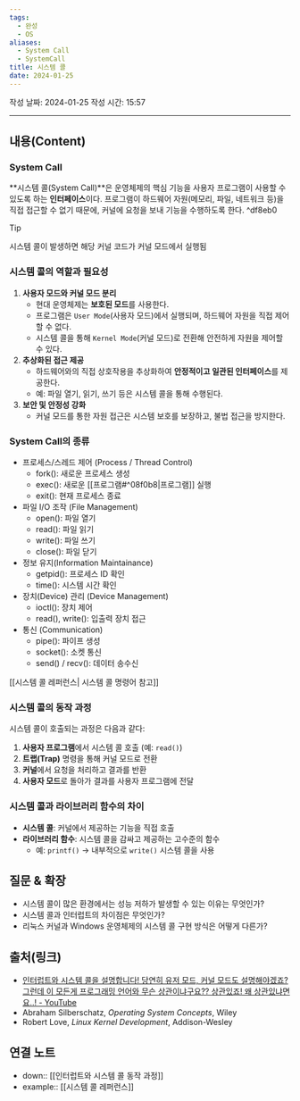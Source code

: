 ```yaml
---
tags:
  - 완성
  - OS
aliases:
  - System Call
  - SystemCall
title: 시스템 콜
date: 2024-01-25
---
```

작성 날짜: 2024-01-25
작성 시간: 15:57


----
## 내용(Content)
### System Call

**시스템 콜(System Call)**은 운영체제의 핵심 기능을 사용자 프로그램이 사용할 수 있도록 하는 **인터페이스**이다. 프로그램이 하드웨어 자원(메모리, 파일, 네트워크 등)을 직접 접근할 수 없기 때문에, 커널에 요청을 보내 기능을 수행하도록 한다. ^df8eb0

>[!tip]
>시스템 콜이 발생하면 해당 커널 코드가 커널 모드에서 실행됨

### 시스템 콜의 역할과 필요성

1. **사용자 모드와 커널 모드 분리**
	- 현대 운영체제는 **보호된 모드**를 사용한다.
	- 프로그램은 `User Mode`(사용자 모드)에서 실행되며, 하드웨어 자원을 직접 제어할 수 없다.
	- 시스템 콜을 통해 `Kernel Mode`(커널 모드)로 전환해 안전하게 자원을 제어할 수 있다.
2. **추상화된 접근 제공**
	- 하드웨어와의 직접 상호작용을 추상화하여 **안정적이고 일관된 인터페이스**를 제공한다.
	- 예: 파일 열기, 읽기, 쓰기 등은 시스템 콜을 통해 수행된다.
3. **보안 및 안정성 강화**
	- 커널 모드를 통한 자원 접근은 시스템 보호를 보장하고, 불법 접근을 방지한다.

### System Call의 종류
- 프로세스/스레드 제어 (Process / Thread Control)
	- fork(): 새로운 프로세스 생성
	- exec(): 새로운 [[프로그램#^08f0b8|프로그램]] 실행
	- exit(): 현재 프로세스 종료
- 파일 I/O 조작 (File Management)
	- open(): 파일 열기
	- read(): 파일 읽기
	- write(): 파일 쓰기
	- close(): 파일 닫기
- 정보 유지(Information Maintainance)
	- getpid(): 프로세스 ID 확인
	- time(): 시스템 시간 확인
- 장치(Device) 관리 (Device Management)
	- ioctl(): 장치 제어
	- read(), write(): 입출력 장치 접근
- 통신 (Communication)
	- pipe(): 파이프 생성
	- socket(): 소켓 통신
	- send() / recv(): 데이터 송수신

[[시스템 콜 레퍼런스| 시스템 콜 명령어 참고]] 

### 시스템 콜의 동작 과정

시스템 콜이 호출되는 과정은 다음과 같다:

1. **사용자 프로그램**에서 시스템 콜 호출 (예: `read()`)
2. **트랩(Trap)** 명령을 통해 커널 모드로 전환
3. **커널**에서 요청을 처리하고 결과를 반환
4. **사용자 모드**로 돌아가 결과를 사용자 프로그램에 전달

### 시스템 콜과 라이브러리 함수의 차이

- **시스템 콜**: 커널에서 제공하는 기능을 직접 호출
- **라이브러리 함수**: 시스템 콜을 감싸고 제공하는 고수준의 함수
	- 예: `printf()` → 내부적으로 `write()` 시스템 콜을 사용


## 질문 & 확장

- 시스템 콜이 많은 환경에서는 성능 저하가 발생할 수 있는 이유는 무엇인가?
- 시스템 콜과 인터럽트의 차이점은 무엇인가?
- 리눅스 커널과 Windows 운영체제의 시스템 콜 구현 방식은 어떻게 다른가?

## 출처(링크)

- [인터럽트와 시스템 콜을 설명합니다! 당연히 유저 모드, 커널 모드도 설명해야겠죠? 그런데 이 모든게 프로그래밍 언어와 무슨 상관이냐구요?? 상관있죠! 왜 상관있냐면요..! - YouTube](https://www.youtube.com/watch?v=v30ilCpITnY&t=37s)
- Abraham Silberschatz, _Operating System Concepts_, Wiley
- Robert Love, _Linux Kernel Development_, Addison-Wesley

## 연결 노트

- down:: [[인터럽트와 시스템 콜 동작 과정]]
- example:: [[시스템 콜 레퍼런스]]


